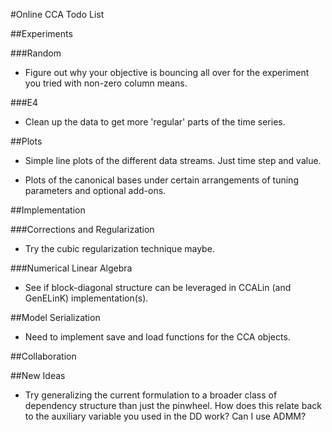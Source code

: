#Online CCA Todo List

##Experiments

###Random
* Figure out why your objective is bouncing all over for the experiment you tried with non-zero column means.

###E4
* Clean up the data to get more 'regular' parts of the time series.

##Plots
* Simple line plots of the different data streams. Just time step and value.

* Plots of the canonical bases under certain arrangements of tuning parameters and optional add-ons.

##Implementation

###Corrections and Regularization
* Try the cubic regularization technique maybe.

###Numerical Linear Algebra
* See if block-diagonal structure can be leveraged in CCALin (and GenELinK) implementation(s).

##Model Serialization
* Need to implement save and load functions for the CCA objects.

##Collaboration

##New Ideas
* Try generalizing the current formulation to a broader class of dependency structure than just the pinwheel. How does this relate back to the auxiliary variable you used in the DD work? Can I use ADMM?

